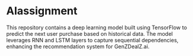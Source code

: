# AIassignment
This repository contains a deep learning model built using TensorFlow to predict the next user purchase based on historical data. The model leverages RNN and LSTM layers to capture sequential dependencies, enhancing the recommendation system for GenZDealZ.ai.
